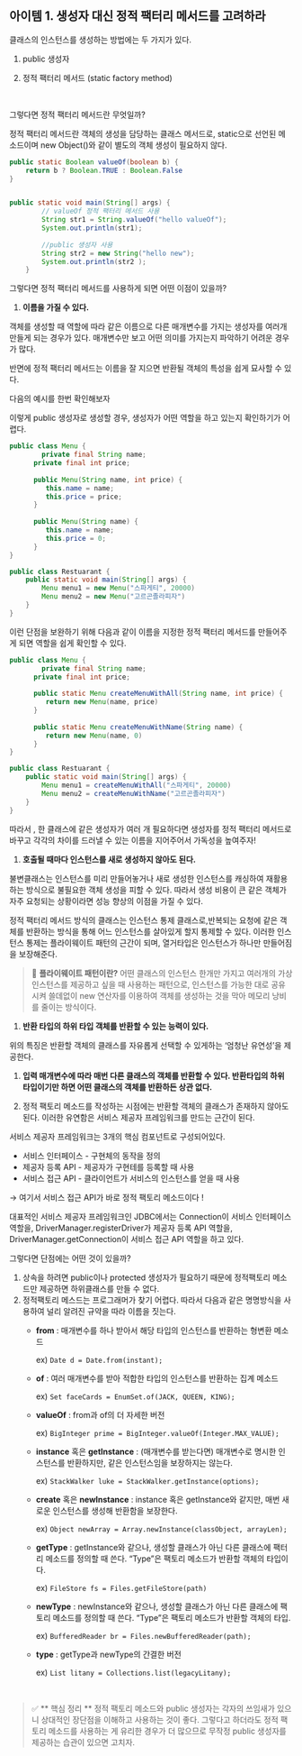 ## 아이템 1. 생성자 대신 정적 팩터리 메서드를 고려하라

클래스의 인스턴스를 생성하는 방법에는 두 가지가 있다.

1) public 생성자

2) 정적 팩터리 메서드 (static factory method)

<br>

그렇다면 정적 팩터리 메서드란 무엇일까?

정적 팩터리 메서드란 객체의 생성을 담당하는 클래스 메서드로, static으로 선언된 메소드이며 new Object()와 같이 별도의 객체 생성이 필요하지 않다.

```java
public static Boolean valueOf(boolean b) {
    return b ? Boolean.TRUE : Boolean.False
}
```

```java

public static void main(String[] args) {
        // valueOf 정적 팩터리 메서드 사용
        String str1 = String.valueOf("hello valueOf");
        System.out.println(str1);
        
        //public 생성자 사용
        String str2 = new String("hello new");
        System.out.println(str2 );
    }

```

그렇다면 정적 팩터리 메서드를 사용하게 되면 어떤 이점이 있을까?

1. **이름을 가질 수 있다.**

객체를 생성할 때 역할에 따라 같은 이름으로 다른 매개변수를 가지는 생성자를 여러개 만들게 되는 경우가 있다. 매개변수만 보고 어떤 의미를 가지는지 파악하기 어려운 경우가 많다. 

반면에 정적 팩터리 메서드는 이름을 잘 지으면 반환될 객체의 특성을 쉽게 묘사할 수 있다. 

다음의 예시를 한번 확인해보자

이렇게 public 생성자로 생성할 경우, 생성자가 어떤 역할을 하고 있는지 확인하기가 어렵다.

```java
public class Menu {
        private final String name;
      private final int price;
    
      public Menu(String name, int price) {
         this.name = name;
         this.price = price;
      }
      
      public Menu(String name) {
         this.name = name;
         this.price = 0;
      }
}

public class Restuarant {
    public static void main(String[] args) {
        Menu menu1 = new Menu("스파게티", 20000)
        Menu menu2 = new Menu("고르곤졸라피자")
    }
}
```

이런 단점을 보완하기 위해 다음과 같이 이름을 지정한 정적 팩터리 메서드를 만들어주게 되면 역할을 쉽게 확인할 수 있다.

```java
public class Menu {
        private final String name;
      private final int price;
    
      public static Menu createMenuWithAll(String name, int price) {
         return new Menu(name, price)
      }
      
      public static Menu createMenuWithName(String name) {
         return new Menu(name, 0)
      }
}

public class Restuarant {
    public static void main(String[] args) {
        Menu menu1 = createMenuWithAll("스파게티", 20000)
        Menu menu2 = createMenuWithName("고르곤졸라피자")
    }
}
```

따라서 , 한 클래스에 같은 생성자가 여러 개 필요하다면 생성자를 정적 팩터리 메서드로 바꾸고 각각의 차이를 드러낼 수 있는 이름을 지어주어서 가독성을 높여주자!

1. **호출될 때마다 인스턴스를 새로 생성하지 않아도 된다.**

불변클래스는 인스턴스를 미리 만들어놓거나 새로 생성한 인스턴스를 캐싱하여 재활용하는 방식으로 불필요한 객체 생성을 피할 수 있다. 따라서 생성 비용이 큰 같은 객체가 자주 요청되는 상황이라면 성능 향상의 이점을 가질 수 있다.

정적 팩터리 메서드 방식의 클래스는 인스턴스 통제 클래스로,반복되는 요청에 같은 객체를 반환하는 방식을 통해 어느 인스턴스를 살아있게 할지 통제할 수 있다. 이러한 인스턴스 통제는 플라이웨이트 패턴의 근간이 되며, 열거타입은 인스턴스가 하나만 만들어짐을 보장해준다.


> 🔑 **플라이웨이트 패턴이란?**
어떤 클래스의 인스턴스 한개만 가지고 여러개의 가상인스턴스를 제공하고 싶을 때 사용하는 패턴으로, 인스턴스를 가능한 대로 공유시켜 쓸데없이 new 연산자를 이용하여 객체를 생성하는 것을 막아 메모리 낭비를 줄이는 방식이다.


1. **반환 타입의 하위 타입 객체를 반환할 수 있는 능력이 있다.**

위의 특징은 반환할 객체의 클래스를 자유롭게 선택할 수 있게하는 ‘엄청난 유연성’을 제공한다. 

1. **입력 매개변수에 따라 매번 다른 클래스의 객체를 반환할 수 있다. 반환타입의 하위 타입이기만 하면 어떤 클래스의 객체를 반환하든 상관 없다.** 

1. 정적 팩토리 메소드를 작성하는 시점에는 반환할 객체의 클래스가 존재하지 않아도 된다. 이러한 유연함은 서비스 제공자 프레임워크를 만드는 근간이 된다.

서비스 제공자 프레임워크는 3개의 핵심 컴포넌트로 구성되어있다.

- 서비스 인터페이스 - 구현체의 동작을 정의
- 제공자 등록 API - 제공자가 구현테를 등록할 때 사용
- 서비스 접근 API - 클라이언트가 서비스의 인스턴스를 얻을 때 사용

→ 여기서 서비스 접근 API가 바로 정적 팩토리 메소드이다 !

대표적인 서비스 제공자 프레임워크인 JDBC에서는 Connection이 서비스 인터페이스 역할을, DriverManager.registerDriver가 제공자 등록 API 역할을, DriverManager.getConnection이 서비스 접근 API 역할을 하고 있다. 

그렇다면 단점에는 어떤 것이 있을까?

1. 상속을 하려면 public이나 protected 생성자가 필요하기 때문에 정적팩토리 메소드만 제공하면 하위클래스를 만들  수 없다.
2. 정적팩토리 메스드는 프로그래머가 찾기 어렵다. 따라서 다음과 같은 명명방식을 사용하여 널리 알려진 규약을 따라 이름을 짓는다. 
    - **from** : 매개변수를 하나 받아서 해당 타입의 인스턴스를 반환하는 형변환 메소드
        
        ex) `Date d = Date.from(instant);`
        
    - **of** : 여러 매개변수를 받아 적합한 타입의 인스턴스를 반환하는 집계 메소드
        
        ex) `Set faceCards = EnumSet.of(JACK, QUEEN, KING);`
        
    - **valueOf** : from과 of의 더 자세한 버전
        
        ex) `BigInteger prime = BigInteger.valueOf(Integer.MAX_VALUE);`
        
    - **instance** 혹은 **getInstance** : (매개변수를 받는다면) 매개변수로 명시한 인스턴스를 반환하지만, 같은 인스턴스임을 보장하지는 않는다.
        
        ex) `StackWalker luke = StackWalker.getInstance(options);`
        
    - **create** 혹은 **newInstance** : instance 혹은 getInstance와 같지만, 매번 새로운 인스턴스를 생성해 반환함을 보장한다.
        
        ex) `Object newArray = Array.newInstance(classObject, arrayLen);`
        
    - **getType** : getInstance와 같으나, 생성할 클래스가 아닌 다른 클래스에 팩터리 메소드를 정의할 때 쓴다. “Type”은 팩토리 메소드가 반환할 객체의 타입이다.
        
        ex) `FileStore fs = Files.getFileStore(path)`
        
    - **newType** : newInstance와 같으나, 생성할 클래스가 아닌 다른 클래스에 팩토리 메소드를 정의할 때 쓴다. “Type”은 팩토리 메소드가 반환할 객체의 타입.
        
        ex) `BufferedReader br = Files.newBufferedReader(path);`
        
    - **type** : getType과 newType의 간결한 버전
        
        ex) `List litany = Collections.list(legacyLitany);`
 
 <br>       
    
>    ✅ ** 핵심 정리 **
    정적 팩토리 메소드와 public 생성자는 각자의 쓰임새가 있으니 상대적인 장단점을 이해하고 사용하는 것이 좋다. 그렇다고 하더라도 정적 팩토리 메소드를 사용하는 게 유리한 경우가 더 많으므로 무작정 public 생성자를 제공하는 습관이 있으면 고치자.
